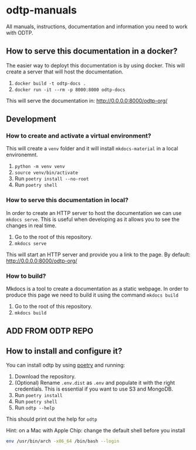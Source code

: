 # odtp-manuals
All manuals, instructions, documentation and information you need to work with ODTP.

## How to serve this documentation in a docker?

The easier way to deployt this documentation is by using docker. This will create a server that will host the documentation.

1. `docker build -t odtp-docs .`
2. `docker run -it --rm -p 8000:8000 odtp-docs`

This will serve the documentation in: http://0.0.0.0:8000/odtp-org/

## Development

### How to create and activate a virtual environment? 

This will create a `venv` folder and it will install `mkdocs-material` in a local environemnt.

1. `python -m venv venv`
2. `source venv/bin/activate`
3.  Run `poetry install --no-root`
4.  Run `poetry shell`

### How to serve this documentation in local? 

In order to create an HTTP server to host the documentation we can use `mkdocs serve`. This is useful when developing as it allows you to see the changes in real time. 

1. Go to the root of this repository.
2. `mkdocs serve`

This will start an HTTP server and provide you a link to the page. By default: http://0.0.0.0:8000/odtp-org/

### How to build?

Mkdocs is a tool to create a documentation as a static webpage. In order to produce this page we need to build it using the command `mkdocs build`

1. Go to the root of this repository.
2. `mkdocs build`

## ADD FROM ODTP REPO


## How to install and configure it?

You can install odtp by using [poetry](https://python-poetry.org/) and running: 

1. Download the repository. 
2. (Optional) Rename `.env.dist` as `.env` and populate it with the right credentials. This is essential if you want to use S3 and MongoDB. 
2. Run `poetry install`
3. Run `poetry shell`
4. Run `odtp --help`

This should print out the help for `odtp`

Hint: on a Mac with Apple Chip: change the default shell before you install
```bash
env /usr/bin/arch -x86_64 /bin/bash --login
```
